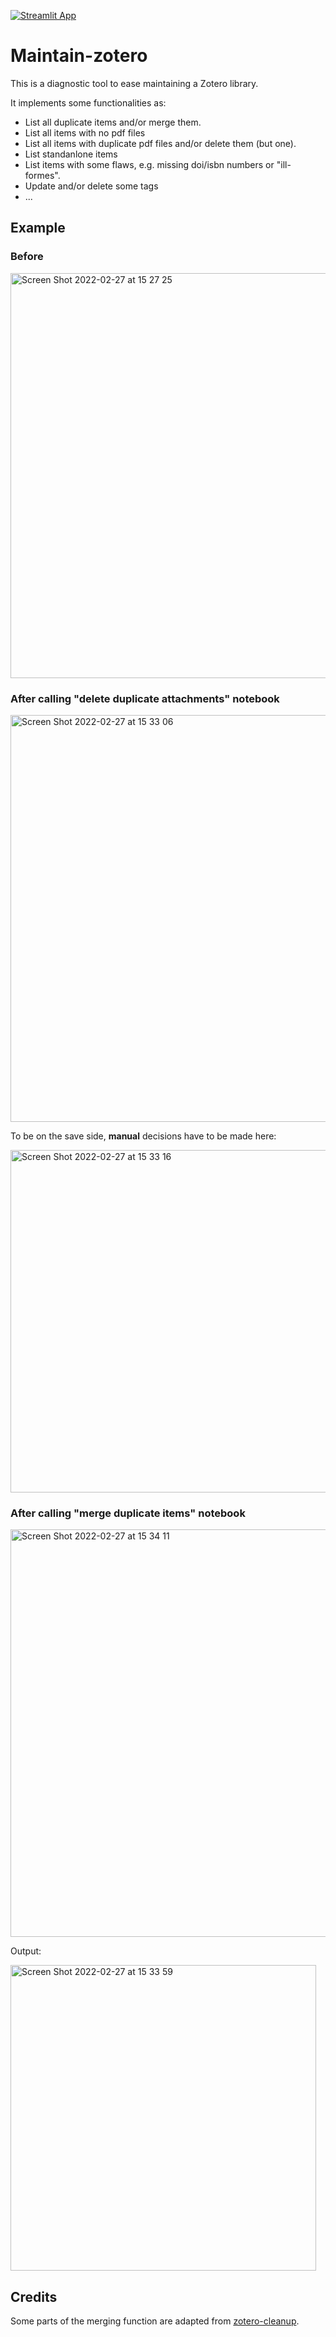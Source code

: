 [![Streamlit App](https://static.streamlit.io/badges/streamlit_badge_black_white.svg)](https://share.streamlit.io/chraibi/maintain-zotero/main/app.py)

# Maintain-zotero

This is a diagnostic tool to ease maintaining a Zotero library. 

It implements some functionalities as: 

- List all duplicate items and/or merge them.
- List all items with no pdf files
- List all items with duplicate pdf files and/or delete them (but one).
- List standanlone items 
- List items with some flaws, e.g. missing doi/isbn numbers or "ill-formes".
- Update and/or delete some tags
- ...



## Example 

### Before 
<img width="648" alt="Screen Shot 2022-02-27 at 15 27 25" src="https://user-images.githubusercontent.com/5772973/155886867-8ffa5580-4061-43a6-9c9a-d428afc485d8.png">

### After calling "delete duplicate attachments" notebook

<img width="651" alt="Screen Shot 2022-02-27 at 15 33 06" src="https://user-images.githubusercontent.com/5772973/155886881-61e3ba2f-105b-4f9a-8689-9f010d88e3b7.png">

To be on the save side, **manual** decisions have to be made here:

<img width="548" alt="Screen Shot 2022-02-27 at 15 33 16" src="https://user-images.githubusercontent.com/5772973/155886926-a38d3cb0-c3c1-438a-92ba-741be19d0331.png">

### After calling "merge duplicate items" notebook

<img width="652" alt="Screen Shot 2022-02-27 at 15 34 11" src="https://user-images.githubusercontent.com/5772973/155886971-72ba7c69-639e-4820-aad7-c83db19942b8.png">

Output:

<img width="489" alt="Screen Shot 2022-02-27 at 15 33 59" src="https://user-images.githubusercontent.com/5772973/155886978-ef1524b8-c205-4e52-be08-916e6a7bfbfc.png">


## Credits

Some parts of the merging function are adapted from [zotero-cleanup](https://github.com/christianbrodbeck/zotero-cleanup).

